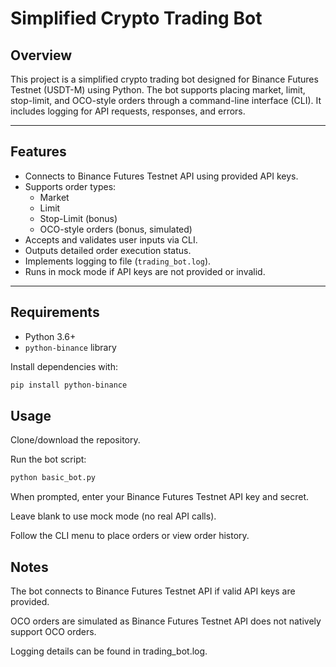 # Simplified Crypto Trading Bot

## Overview

This project is a simplified crypto trading bot designed for Binance Futures Testnet (USDT-M) using Python. The bot supports placing market, limit, stop-limit, and OCO-style orders through a command-line interface (CLI). It includes logging for API requests, responses, and errors.

---

## Features

- Connects to Binance Futures Testnet API using provided API keys.
- Supports order types:
  - Market
  - Limit
  - Stop-Limit (bonus)
  - OCO-style orders (bonus, simulated)
- Accepts and validates user inputs via CLI.
- Outputs detailed order execution status.
- Implements logging to file (`trading_bot.log`).
- Runs in mock mode if API keys are not provided or invalid.

---

## Requirements

- Python 3.6+
- `python-binance` library

Install dependencies with:

```bash
pip install python-binance 
```
## Usage
Clone/download the repository.

Run the bot script:
```bash
python basic_bot.py
```
When prompted, enter your Binance Futures Testnet API key and secret.

Leave blank to use mock mode (no real API calls).

Follow the CLI menu to place orders or view order history.

## Notes
The bot connects to Binance Futures Testnet API if valid API keys are provided.

OCO orders are simulated as Binance Futures Testnet API does not natively support OCO orders.

Logging details can be found in trading_bot.log.


